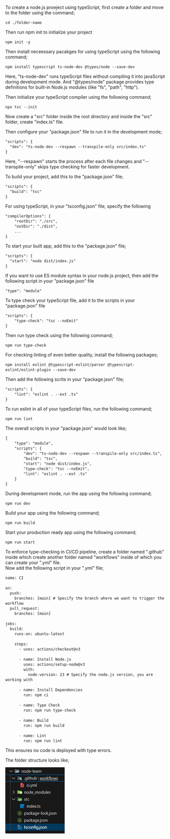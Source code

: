 To create a node.js proeject using typeScript, first create a folder and move to the folder using the command;

```
cd ./folder-name
```

Then run npm init to initialize your project

```
npm init -y
```

Then install neceessary pacakges for using typeScript using the following command;

```
npm install typescript ts-node-dev @types/node --save-dev
```

Here, "ts-node-dev" runs typeScript files without compiling it into javaScript during development mode. And "@types/node" package provides type definitions for built-in Node.js modules (like "fs", "path", "http").

Then initialize your typeScript compiler using the following command;

```
npx tsc --init
```

Now create a "src" folder inside the root directory and inside the "src" folder, create "index.ts" file.

Then configure your "package.json" file to run it in the development mode;

```
"scripts": {
  "dev": "ts-node-dev --respawn --transpile-only src/index.ts"
}
```

Here, "--respawn" starts the process after each file changes and "--transpile-only" skips type checking for faster development.

To build your project, add this to the "package.json" file;

```
"scripts": {
  "build": "tsc"
}
```

For using typeScript, in your "tsconfig.json" file, specify the following

```
"compilerOptions": {
    "rootDir": "./src",
    "outDir": "./dist",
    ...
}
```

To start your built app, add this to the "package.json" file;

```
"scripts": {
  "start": "node dist/index.js"
}
```

If you want to use ES module syntax in your node.js project, then add the following script in your "package.json" file

```
"type": "module"
```

To type check your typeScript file, add it to the scripts in your "package.json" file

```
"scripts": {
    "type-check": "tsc --noEmit"
}
```

Then run type check using the following command;

```
npm run type-check
```

For checking linting of even better quality, install the following packages;

```
npm install eslint @typescript-eslint/parser @typescript-eslint/eslint-plugin --save-dev
```

Then add the following scrits in your "package.json" file;

```
"scripts": {
    "lint": "eslint . --ext .ts"
}
```

To run eslint in all of your typeScript files, run the following command;

```
npm run lint
```

The overall scripts in your "package.json" would look like;

```
{
    "type": "module",
    "scripts": {
        "dev": "ts-node-dev --respawn --transpile-only src/index.ts",
        "build": "tsc",
        "start": "node dist/index.js",
        "type-check": "tsc --noEmit",
        "lint": "eslint . --ext .ts"
    }
}
```

During development mode, run the app using the following command;

```
npm run dev
```

Build your app using the following command;

```
npm run build
```

Start your production ready app using the following command;

```
npm run start
```

To enforce type-checking in CI/CD pipeline, create a folder named ".github" inside which create another folder named "workflows" inside of which you can create your ".yml" file.
<br> Now add the following script in your ".yml" file;

```
name: CI

on:
  push:
    branches: [main] # Specify the branch where we want to trigger the workflow
  pull_request:
    branches: [main]

jobs:
  build:
    runs-on: ubuntu-latest

    steps:
      - uses: actions/checkout@v3

      - name: Install Node.js
        uses: actions/setup-node@v3
        with:
          node-version: 23 # Specify the node.js version, you are working with

      - name: Install Dependencies
        run: npm ci

      - name: Type Check
        run: npm run type-check

      - name: Build
        run: npm run build

      - name: Lint
        run: npm run lint
```

This ensures no code is deployed with type errors.

The folder structure looks like;

![project-setup](../images/project-setup.png)
